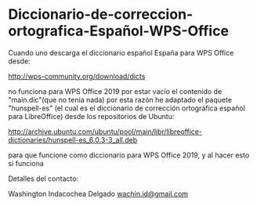 # Diccionario-de-correccion-ortografica-Español-WPS-Office

Cuando uno descarga el diccionario español España para WPS Office desde:

http://wps-community.org/download/dicts

no funciona para WPS Office 2019 por estar vacío el contenido de "main.dic"(que no tenía nada) por esta razón he adaptado el paquete "hunspell-es" (el cual es el diccionario de corrección ortográfica español para LibreOffice) desde los repositorios de Ubuntu:

http://archive.ubuntu.com/ubuntu/pool/main/libr/libreoffice-dictionaries/hunspell-es_6.0.3-3_all.deb 

para que funcione como diccionario para WPS Office 2019, y al hacer esto si funciona

Detalles del contacto: 

Washington Indacochea Delgado
wachin.id@gmail.com
